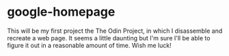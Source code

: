 # google-homepage
This will be my first project the The Odin Project, in which I disassemble and recreate a web page. It seems a little daunting but I'm sure I'll be able to figure it out in a reasonable amount of time. Wish me luck!